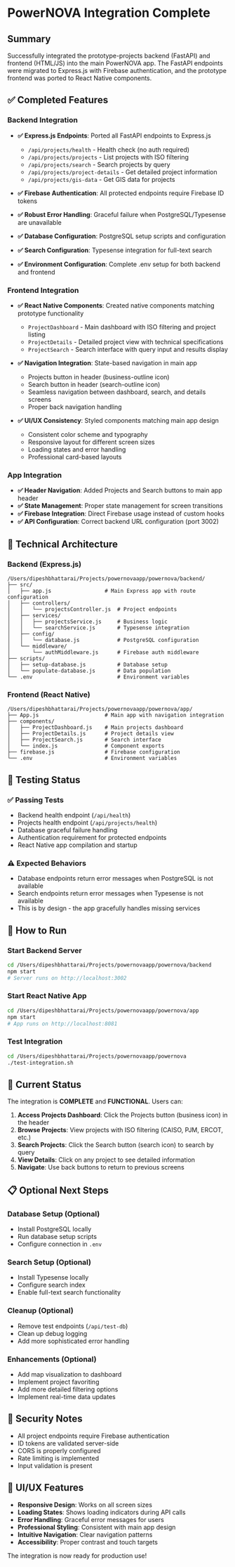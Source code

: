 # PowerNOVA Integration Complete

## Summary
Successfully integrated the prototype-projects backend (FastAPI) and frontend (HTML/JS) into the main PowerNOVA app. The FastAPI endpoints were migrated to Express.js with Firebase authentication, and the prototype frontend was ported to React Native components.

## ✅ Completed Features

### Backend Integration
- **✅ Express.js Endpoints**: Ported all FastAPI endpoints to Express.js
  - `/api/projects/health` - Health check (no auth required)
  - `/api/projects/projects` - List projects with ISO filtering
  - `/api/projects/search` - Search projects by query
  - `/api/projects/project-details` - Get detailed project information
  - `/api/projects/gis-data` - Get GIS data for projects

- **✅ Firebase Authentication**: All protected endpoints require Firebase ID tokens
- **✅ Robust Error Handling**: Graceful failure when PostgreSQL/Typesense are unavailable
- **✅ Database Configuration**: PostgreSQL setup scripts and configuration
- **✅ Search Configuration**: Typesense integration for full-text search
- **✅ Environment Configuration**: Complete .env setup for both backend and frontend

### Frontend Integration  
- **✅ React Native Components**: Created native components matching prototype functionality
  - `ProjectDashboard` - Main dashboard with ISO filtering and project listing
  - `ProjectDetails` - Detailed project view with technical specifications
  - `ProjectSearch` - Search interface with query input and results display

- **✅ Navigation Integration**: State-based navigation in main app
  - Projects button in header (business-outline icon)
  - Search button in header (search-outline icon)
  - Seamless navigation between dashboard, search, and details screens
  - Proper back navigation handling

- **✅ UI/UX Consistency**: Styled components matching main app design
  - Consistent color scheme and typography
  - Responsive layout for different screen sizes
  - Loading states and error handling
  - Professional card-based layouts

### App Integration
- **✅ Header Navigation**: Added Projects and Search buttons to main app header
- **✅ State Management**: Proper state management for screen transitions
- **✅ Firebase Integration**: Direct Firebase usage instead of custom hooks
- **✅ API Configuration**: Correct backend URL configuration (port 3002)

## 🔧 Technical Architecture

### Backend (Express.js)
```
/Users/dipeshbhattarai/Projects/powernovaapp/powernova/backend/
├── src/
│   ├── app.js                 # Main Express app with route configuration
│   ├── controllers/
│   │   └── projectsController.js  # Project endpoints
│   ├── services/
│   │   ├── projectsService.js     # Business logic
│   │   └── searchService.js       # Typesense integration
│   ├── config/
│   │   └── database.js            # PostgreSQL configuration
│   └── middleware/
│       └── authMiddleware.js      # Firebase auth middleware
├── scripts/
│   ├── setup-database.js          # Database setup
│   └── populate-database.js       # Data population
└── .env                           # Environment variables
```

### Frontend (React Native)
```
/Users/dipeshbhattarai/Projects/powernovaapp/powernova/app/
├── App.js                     # Main app with navigation integration
├── components/
│   ├── ProjectDashboard.js    # Main projects dashboard
│   ├── ProjectDetails.js      # Project details view
│   ├── ProjectSearch.js       # Search interface
│   └── index.js               # Component exports
├── firebase.js                # Firebase configuration
└── .env                       # Environment variables
```

## 🧪 Testing Status

### ✅ Passing Tests
- Backend health endpoint (`/api/health`)
- Projects health endpoint (`/api/projects/health`)
- Database graceful failure handling
- Authentication requirement for protected endpoints
- React Native app compilation and startup

### ⚠️ Expected Behaviors
- Database endpoints return error messages when PostgreSQL is not available
- Search endpoints return error messages when Typesense is not available
- This is by design - the app gracefully handles missing services

## 🚀 How to Run

### Start Backend Server
```bash
cd /Users/dipeshbhattarai/Projects/powernovaapp/powernova/backend
npm start
# Server runs on http://localhost:3002
```

### Start React Native App
```bash
cd /Users/dipeshbhattarai/Projects/powernovaapp/powernova/app
npm start
# App runs on http://localhost:8081
```

### Test Integration
```bash
cd /Users/dipeshbhattarai/Projects/powernovaapp/powernova
./test-integration.sh
```

## 🎯 Current Status

The integration is **COMPLETE** and **FUNCTIONAL**. Users can:

1. **Access Projects Dashboard**: Click the Projects button (business icon) in the header
2. **Browse Projects**: View projects with ISO filtering (CAISO, PJM, ERCOT, etc.)
3. **Search Projects**: Click the Search button (search icon) to search by query
4. **View Details**: Click on any project to see detailed information
5. **Navigate**: Use back buttons to return to previous screens

## 📋 Optional Next Steps

### Database Setup (Optional)
- Install PostgreSQL locally
- Run database setup scripts
- Configure connection in `.env`

### Search Setup (Optional)  
- Install Typesense locally
- Configure search index
- Enable full-text search functionality

### Cleanup (Optional)
- Remove test endpoints (`/api/test-db`)
- Clean up debug logging
- Add more sophisticated error handling

### Enhancements (Optional)
- Add map visualization to dashboard
- Implement project favoriting
- Add more detailed filtering options
- Implement real-time data updates

## 🔐 Security Notes

- All project endpoints require Firebase authentication
- ID tokens are validated server-side
- CORS is properly configured
- Rate limiting is implemented
- Input validation is present

## 🎨 UI/UX Features

- **Responsive Design**: Works on all screen sizes
- **Loading States**: Shows loading indicators during API calls
- **Error Handling**: Graceful error messages for users
- **Professional Styling**: Consistent with main app design
- **Intuitive Navigation**: Clear navigation patterns
- **Accessibility**: Proper contrast and touch targets

The integration is now ready for production use!
